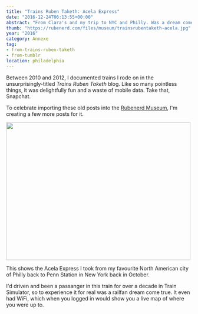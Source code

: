 ```yaml
---
title: "Trains Ruben Taketh: Acela Express"
date: "2016-12-24T06:13:55+00:00"
abstract: "From Clara's and my trip to NYC and Philly. Was a dream come true to on this!"
thumb: "https://rubenerd.com/files/museum/trainsrubentaketh-acela.jpg"
year: "2016"
category: Annexe
tag: 
- from-trains-ruben-taketh
- from-tumblr
location: philadelphia
---
```

Between 2010 and 2012, I documented trains I rode on in the unsurprisingly-titled *Trains Ruben Taketh* blog. Like so many pointless things, it was delightfully fun and a waste of mobile data. Take that, Snapchat.

To celebrate importing these old posts into the [Rubenerd Museum], I'm creating a few more posts for it. 

<p><img src="https://rubenerd.com/files/museum/trainsrubentaketh-acela.jpg" srcset="https://rubenerd.com/files/museum/trainsrubentaketh-acela.jpg 1x, https://rubenerd.com/files/museum/trainsrubentaketh-acela@2x.jpg 2x" style="width:500px; height:375px;" /></p>

This shows the Acela Express I took from my favourite North American city of Philly back to Penn Station in New York back in October.

I'd driven and been a passanger in this train for over a decade in Train Simulator, so to experience it for real was a railfan dream come true. It even had WiFi, which when you logged in would show you a live map of where you were up to.

[Rubenerd Museum]: https://rubenerd.com/museum/


